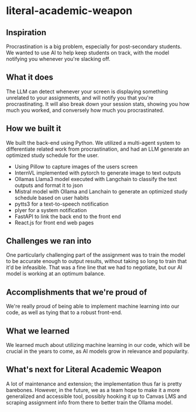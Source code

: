 # literal-academic-weapon

## Inspiration

Procrastination is a big problem, especially for post-secondary students. We wanted to use AI to help keep students on track, with the model notifying you whenever you're slacking off. 

## What it does

The LLM can detect whenever your screen is displaying something unrelated to your assignments, and will notify you that you're procrastinating. It will also break down your session stats, showing you how much you worked, and conversely how much you procrastinated.

## How we built it

We built the back-end using Python. We utilized a multi-agent system to differentiate related work from procrastination, and had an LLM generate an optimized study schedule for the user. 
- Using Pillow to capture images of the users screen
- InternVL implemented with pytorch to generate image to text outputs
- Ollamas Llama3 model executed with Langchain to classify the text outputs and format it to json
- Mistral model with Ollama and Lanchain to generate an optimized study schedule based on user habits
- pytts3 for a text-to-speech notification
- plyer for a system notification
- FastAPI to link the back end to the front end
- React.js for front end web pages 

## Challenges we ran into

One particularly challenging part of the assignment was to train the model to be accurate enough to output results, without taking so long to train that it'd be infeasible. That was a fine line that we had to negotiate, but our AI model is working at an optimum balance.

## Accomplishments that we're proud of

We're really proud of being able to implement machine learning into our code, as well as tying that to a robust front-end.

## What we learned

We learned much about utilizing machine learning in our code, which will be crucial in the years to come, as AI models grow in relevance and popularity.

## What's next for Literal Academic Weapon

A lot of maintenance and extension; the implementation thus far is pretty barebones. However, in the future, we as a team hope to make it a more generalized and accessible tool, possibly hooking it up to Canvas LMS and scraping assignment info from there to better train the Ollama model.
